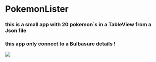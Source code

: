 # PokemonLister
### this is a small app with 20 pokemon´s in a TableView from a Json file
### this app only connect to a Bulbasure details !

![](https://github.com/mmeyfour/PokemonLister/blob/main/PokemonLister.gif)
